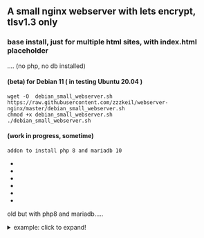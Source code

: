 ## A small nginx webserver with lets encrypt, tlsv1.3 only
### base install, just for multiple html sites, with index.html placeholder 
.... (no php, no db installed)

#### (beta) for Debian 11 ( in testing Ubuntu 20.04 )

```
wget -O  debian_small_webserver.sh https://raw.githubusercontent.com/zzzkeil/webserver-nginx/master/debian_small_webserver.sh
chmod +x debian_small_webserver.sh
./debian_small_webserver.sh

```

#### (work in progress, sometime)

```
addon to install php 8 and mariadb 10
```

-

-

-

-

-

-


old but with php8 and mariadb.....
<details>
<summary>example: click to expand!</summary>
  
##### For Ubuntu 18.04 / 20.04:
```
wget -O  webserver-nginx-php-mariadb.sh https://raw.githubusercontent.com/zzzkeil/webserver-nginx/master/old/webserver-nginx-php-mariadb.sh
chmod +x webserver-nginx-php-mariadb.sh
./webserver-nginx-php-mariadb.sh
```
</details>

